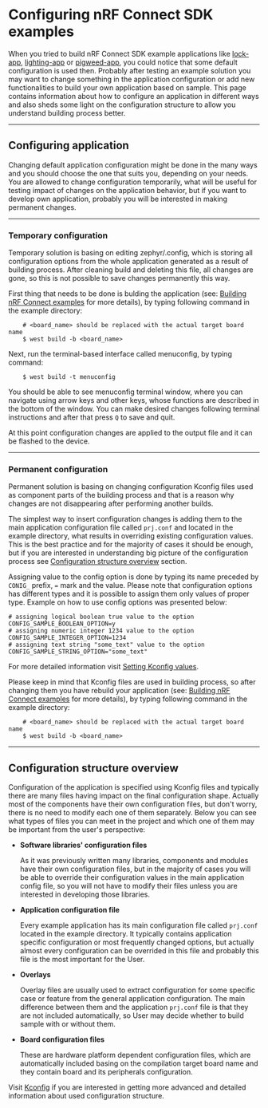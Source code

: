 # Configuring nRF Connect SDK examples

When you tried to build nRF Connect SDK example applications like
[lock-app](../../examples/lock-app/nrfconnect/README.md),
[lighting-app](../../examples/lighting-app/nrfconnect/README.md) or
[pigweed-app](../../examples/pigweed-app/nrfconnect/README.md), you could notice
that some default configuration is used then. Probably after testing an example
solution you may want to change something in the application configuration or
add new functionalities to build your own application based on sample. This page
contains information about how to configure an application in different ways and
also sheds some light on the configuration structure to allow you understand
building process better.

<hr>

## Configuring application

Changing default application configuration might be done in the many ways and
you should choose the one that suits you, depending on your needs. You are
allowed to change configuration temporarily, what will be useful for testing
impact of changes on the application behavior, but if you want to develop own
application, probably you will be interested in making permanent changes.

<hr>

### Temporary configuration

Temporary solution is basing on editing zephyr/.config, which is storing all
configuration options from the whole application generated as a result of
building process. After cleaning build and deleting this file, all changes are
gone, so this is not possible to save changes permanently this way.

First thing that needs to be done is bulding the application (see:
[Building nRF Connect examples](TODO:) for more details), by typing following
command in the example directory:

        # <board_name> should be replaced with the actual target board name
        $ west build -b <board_name>

Next, run the terminal-based interface called menuconfig, by typing command:

        $ west build -t menuconfig

You should be able to see menuconfig terminal window, where you can navigate
using arrow keys and other keys, whose functions are described in the bottom of
the window. You can make desired changes following terminal instructions and
after that press `Q` to save and quit.

At this point configuration changes are applied to the output file and it can be
flashed to the device.

<hr>

### Permanent configuration

Permanent solution is basing on changing configuration Kconfig files used as
component parts of the building process and that is a reason why changes are not
disappearing after performing another builds.

The simplest way to insert configuration changes is adding them to the main
application configuration file called `prj.conf` and located in the example
directory, what results in overriding existing configuration values. This is the
best practice and for the majority of cases it should be enough, but if you are
interested in understanding big picture of the configuration process see
[Configuration structure overview](#configuration-structure-overview) section.

Assigning value to the config option is done by typing its name preceded by
`CONIG_` prefix, `=` mark and the value. Please note that configuration options
has different types and it is possible to assign them only values of proper
type. Example on how to use config options was presented below:

    # assigning logical boolean true value to the option
    CONFIG_SAMPLE_BOOLEAN_OPTION=y
    # assigning numeric integer 1234 value to the option
    CONFIG_SAMPLE_INTEGER_OPTION=1234
    # assigning text string "some_text" value to the option
    CONFIG_SAMPLE_STRING_OPTION="some_text"

For more detailed information visit
[Setting Kconfig values](https://developer.nordicsemi.com/nRF_Connect_SDK/doc/latest/zephyr/guides/kconfig/setting.html#setting-configuration-values).

Please keep in mind that Kconfig files are used in building process, so after
changing them you have rebuild your application (see:
[Building nRF Connect examples](TODO:) for more details), by typing following
command in the example directory:

        # <board_name> should be replaced with the actual target board name
        $ west build -b <board_name>

<hr>

<a name="configuration-structure-overview"></a>

## Configuration structure overview

Configuration of the application is specified using Kconfig files and typically
there are many files having impact on the final configuration shape. Actually
most of the components have their own configuration files, but don't worry,
there is no need to modify each one of them separately. Below you can see what
types of files you can meet in the project and which one of them may be
important from the user's perspective:

-   **Software libraries' configuration files**

    As it was previously written many libraries, components and modules have
    their own configuration files, but in the majority of cases you will be able
    to override their configuration values in the main application config file,
    so you will not have to modify their files unless you are interested in
    developing those libraries.

-   **Application configuration file**

    Every example application has its main configuration file called `prj.conf`
    located in the example directory. It typically contains application specific
    configuration or most frequently changed options, but actually almost every
    configuration can be overrided in this file and probably this file is the
    most important for the User.

-   **Overlays**

    Overlay files are usually used to extract configuration for some specific
    case or feature from the general application configuration. The main
    difference between them and the application `prj.conf` file is that they are
    not included automatically, so User may decide whether to build sample with
    or without them.

-   **Board configuration files**

    These are hardware platform dependent configuration files, which are
    automatically included basing on the compilation target board name and they
    contain board and its peripherals configuration.

Visit
[Kconfig](https://developer.nordicsemi.com/nRF_Connect_SDK/doc/latest/zephyr/guides/kconfig/index.html#kconfig)
if you are interested in getting more advanced and detailed information about
used configuration structure.

